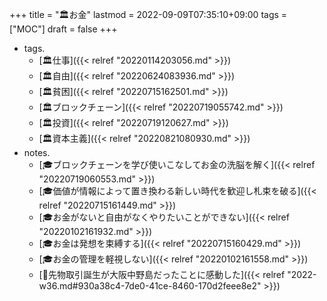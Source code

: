 +++
title = "🏛お金"
lastmod = 2022-09-09T07:35:10+09:00
tags = ["MOC"]
draft = false
+++

-   tags.
    -   [🏛仕事]({{< relref "20220114203056.md" >}})
    -   [🏛自由]({{< relref "20220624083936.md" >}})
    -   [🏛貧困]({{< relref "20220715162501.md" >}})
    -   [🏛ブロックチェーン]({{< relref "20220719055742.md" >}})
    -   [🏛投資]({{< relref "20220719120627.md" >}})
    -   [🏛資本主義]({{< relref "20220821080930.md" >}})
-   notes.
    -   [🎓ブロックチェーンを学び使いこなしてお金の洗脳を解く]({{< relref "20220719060553.md" >}})
    -   [🎓価値が情報によって置き換わる新しい時代を歓迎し札束を破る]({{< relref "20220715161449.md" >}})
    -   [🎓お金がないと自由がなくやりたいことができない]({{< relref "20220102161932.md" >}})
    -   [🎓お金は発想を束縛する]({{< relref "20220715160429.md" >}})
    -   [🎓お金の管理を軽視しない]({{< relref "20220102161558.md" >}})
    -   [💭先物取引誕生が大阪中野島だったことに感動した]({{< relref "2022-w36.md#930a38c4-7de0-41ce-8460-170d2feee8e2" >}})
